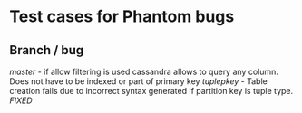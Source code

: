 # Test cases for Phantom bugs

## Branch / bug

*master* - if allow filtering is used cassandra allows to query any column. Does not have to be indexed or part of primary key
*tuplepkey* - Table creation fails due to incorrect syntax generated if partition key is tuple type. *FIXED*